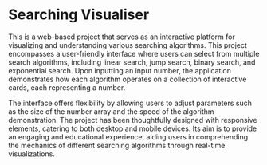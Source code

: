 # Searching Visualiser

This is a web-based project that serves as an interactive platform for visualizing and understanding various searching algorithms. This project encompasses a user-friendly interface where users can select from multiple search algorithms, including linear search, jump search, binary search, and exponential search. Upon inputting an input number, the application demonstrates how each algorithm operates on a collection of interactive cards, each representing a number.  

The interface offers flexibility by allowing users to adjust parameters such as the size of the number array and the speed of the algorithm demonstration. The project has been thoughtfully designed with responsive elements, catering to both desktop and mobile devices. Its aim is to provide an engaging and educational experience, aiding users in comprehending the mechanics of different searching algorithms through real-time visualizations.    
